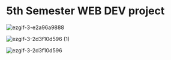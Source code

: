 # 5th Semester WEB DEV project



![ezgif-3-e2a96a9888](https://user-images.githubusercontent.com/54653498/172898861-2d28bd92-a157-4f62-a65e-3bef5a44c51d.gif)


![ezgif-3-2d3f10d596 (1)](https://user-images.githubusercontent.com/54653498/172898867-32c70b90-c2cd-4fd6-8d7e-de30b1666c8c.gif)

![ezgif-3-2d3f10d596](https://user-images.githubusercontent.com/54653498/172898870-da709904-1b96-49f0-aaea-b1e08b0a6818.gif)
